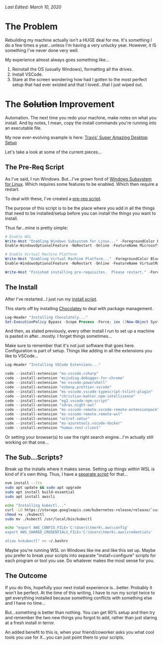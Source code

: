 _Last Edited: March 10, 2020_

# The Problem

Rebuilding my machine actually isn't a HUGE deal for me. It's something I do a few times a year...unless I'm having a very unlucky year. However, it IS something I've never done very well.

My experience almost always goes something like...

1. Reinstall the OS (usually Windows), formatting all the drives.
2. Install VSCode.
3. Stare at the screen wondering how had I gotten to the most perfect setup that had ever existed and that I loved...that I just wiped out.

# The ~~Solution~~ Improvement

Automation. The next time you redo your machine, make notes on what you install. And by notes, I mean, copy the install commands you're running into an executable file.

My now ever-evolving example is here: [Travis' Super Amazing Desktop Setup](https://github.com/tmerkel/desktop-setup)

Let's take a look at some of the current pieces...

## The Pre-Req Script

As I've said, I run Windows. But...I've grown fond of [Windows Subsystem for Linux](https://docs.microsoft.com/en-us/windows/wsl/wsl2-index). Which requires some features to be enabled. Which then require a restart.

To deal with these, I've created a [pre-req script](https://github.com/tmerkel/desktop-setup/blob/master/win-setup-pre.ps1).

The purpose of this script is to be the place where you add in all the things that need to be installed/setup before you can install the things you want to install.

Thus far...mine is pretty simple:

```powershell
# Enable WSL
Write-Host "Enabling Windows Subsystem for Linux..." -ForegroundColor Blue
Enable-WindowsOptionalFeature -NoRestart -Online -FeatureName Microsoft-Windows-Subsystem-Linux

# Enable Virtual Machine Platform
Write-Host "Enabling Virtual Machine Platform..." -ForegroundColor Blue
Enable-WindowsOptionalFeature -NoRestart -Online -FeatureName VirtualMachinePlatform

Write-Host "Finished installing pre-requisites.  Please restart." -ForegroundColor Green
```

## The Install

After I've restarted...I just run my [install script](https://github.com/tmerkel/desktop-setup/blob/master/win-setup.ps1).

This starts off by installing [Chocolatey](https://chocolatey.org/) to deal with package management.

```powershell
Log-Header "Installing Chocolately..."
Set-ExecutionPolicy Bypass -Scope Process -Force; iex ((New-Object System.Net.WebClient).DownloadString('https://chocolatey.org/install.ps1'))
```

And then, as stated previously, every other install I run to set up a machine is pasted in after...mostly. I forget things sometimes...

Make sure to remember that it's not just software that goes here. Configuration is part of setup. Things like adding in all the extensions you like to VSCode...

```powershell
Log-Header "Installing VSCode Extensions..."

code --install-extension "ms-vscode.csharp"
code --install-extension "msjsdiag.debugger-for-chrome"
code --install-extension "ms-vscode.powershell"
code --install-extension "esbenp.prettier-vscode"
code --install-extension "ms-vscode.vscode-typescript-tslint-plugin"
code --install-extension "christian-kohler.npm-intellisense"
code --install-extension "eg2.vscode-npm-script"
code --install-extension "sdras.night-owl"
code --install-extension "ms-vscode-remote.vscode-remote-extensionpack"
code --install-extension "ms-vscode-remote.remote-wsl"
code --install-extension "octref.vetur"
code --install-extension "ms-azuretools.vscode-docker"
code --install-extension "humao.rest-client"
```

Or setting your browser(s) to use the right search engine...I'm actually still working on that one...

## The Sub...Scripts?

Break up the installs where it makes sense. Setting up things _within_ WSL is kind of it's own thing. Thus, I have a [separate script](https://github.com/tmerkel/desktop-setup/blob/master/wsl-setup.bash) for that...

```bash
nvm install --lts
sudo apt update && sudo apt upgrade
sudo apt install build-essential
sudo apt install awscli

echo "Installing kubectl..."
curl -LO https://storage.googleapis.com/kubernetes-release/release/`curl -s https://storage.googleapis.com/kubernetes-release/release/stable.txt`/bin/linux/amd64/kubectl
chmod +x ./kubectl
sudo mv ./kubectl /usr/local/bin/kubectl

echo "export AWS_CONFIG_FILE='C:\Users\tmerk\.aws\config'
export AWS_SHARED_CREDENTIALS_FILE='C:\Users\tmerk\.aws\credentials'

alias k=kubectl" >> ~/.bashrc
```

Maybe you're running WSL on Windows like me and like this set up. Maybe you prefer to break your scripts into separate "install+configure" scripts for each program or tool you use. Do whatever makes the most sense for you.

## The Outcome

If you do this, hopefully your next install experience is...better. Probably it won't be perfect. At the time of this writing, I have to run my script twice to get everything installed because something conflicts with something else and I have no time...

But...something is better than nothing. You can get 90% setup and then try and remember the two new things you forgot to add, rather than just staring at a fresh install in terror.

An added benefit to this is, when your friend/coworker asks you what cool tools you use for X...you can just point them to your scripts.
